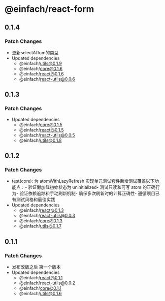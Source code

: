 # @einfach/react-form

## 0.1.4

### Patch Changes

- 更新selectATtom的类型
- Updated dependencies
  - @einfach/utils@0.1.9
  - @einfach/core@0.1.6
  - @einfach/react@0.1.6
  - @einfach/react-utils@0.0.6

## 0.1.3

### Patch Changes

- Updated dependencies
  - @einfach/core@0.1.5
  - @einfach/react@0.1.5
  - @einfach/react-utils@0.0.5
  - @einfach/utils@0.1.8

## 0.1.2

### Patch Changes

- test(core): 为 atomWithLazyRefresh 实现单元测试套件新增测试覆盖以下功能点：- 验证懒加载初始状态为 uninitialized- 测试只读和可写 atom 的正确行为- 验证依赖追踪和手动刷新机制- 确保多次刷新时的计算正确性- 遵循项目已有测试风格和最佳实践
- Updated dependencies
  - @einfach/react@0.1.3
  - @einfach/react-utils@0.0.3
  - @einfach/core@0.1.3
  - @einfach/utils@0.1.7

## 0.1.1

### Patch Changes

- 发布改版之后 第一个版本
- Updated dependencies
  - @einfach/react@0.1.1
  - @einfach/react-utils@0.0.2
  - @einfach/core@0.1.1
  - @einfach/utils@0.1.6
